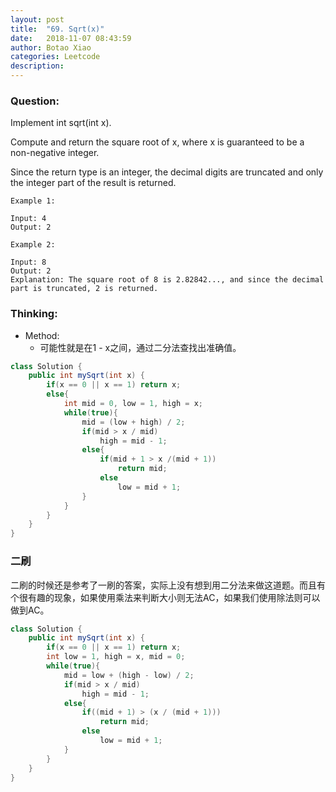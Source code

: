 ```yaml
---
layout: post
title:  "69. Sqrt(x)"
date:   2018-11-07 08:43:59
author: Botao Xiao
categories: Leetcode
description:
---
```

### Question:
Implement int sqrt(int x).

Compute and return the square root of x, where x is guaranteed to be a non-negative integer.

Since the return type is an integer, the decimal digits are truncated and only the integer part of the result is returned.

```
Example 1:

Input: 4
Output: 2

Example 2:

Input: 8
Output: 2
Explanation: The square root of 8 is 2.82842..., and since the decimal part is truncated, 2 is returned.
```

### Thinking:
* Method:
	* 可能性就是在1 - x之间，通过二分法查找出准确值。
```Java
class Solution {
    public int mySqrt(int x) {
        if(x == 0 || x == 1) return x;
        else{
            int mid = 0, low = 1, high = x;
            while(true){
                mid = (low + high) / 2;
                if(mid > x / mid)
                    high = mid - 1;
                else{
                    if(mid + 1 > x /(mid + 1))
                        return mid;
                    else
                        low = mid + 1;
                }
            }
        }
    }
}
```

### 二刷
二刷的时候还是参考了一刷的答案，实际上没有想到用二分法来做这道题。而且有个很有趣的现象，如果使用乘法来判断大小则无法AC，如果我们使用除法则可以做到AC。
```Java
class Solution {
    public int mySqrt(int x) {
        if(x == 0 || x == 1) return x;
        int low = 1, high = x, mid = 0;
        while(true){
            mid = low + (high - low) / 2;
            if(mid > x / mid)
                high = mid - 1;
            else{
                if((mid + 1) > (x / (mid + 1)))
                    return mid;
                else
                    low = mid + 1;
            }
        }
    }
}
```
